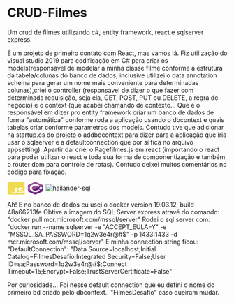 # CRUD-Filmes
Um crud de filmes utilizando c#, entity framework, react e sqlserver express.

É um projeto de primeiro contato com React, mas vamos lá.
Fiz utilização do visual studio 2019 para codificação em C# para criar os models(responsável de modelar a minha classe filme conforme a estrutura da tabela/colunas 
do banco de dados, inclusive utilizei o data annotation schema para gerar um nome mais conveniente para determinadas colunas),criei o controller (responsável de dizer o que 
fazer com determinada requisição, seja ela, GET, POST, PUT ou DELETE, a regra de negócio) e o context (que acabei chamando de contexto... Que é o responsável em dizer pro 
entity framework criar um banco de dados de forma "automática" conforme roda a aplicação usando o dbcontext e quais tabelas criar conforme parametros dos models. Contudo tive que adicionar na startup.cs do projeto o addbdcontext para dizer para a aplicação que iria usar o sqlserver e a defaultconnection que por sí fica no arquivo appsetting). 
Apartir daí criei o Pagefilmes.js em react (importando o react para poder utilizar o react e toda sua forma de componentização e também o router dom para controle de rotas). Contudo deixei muitos comentários no código para fixação.
<div>
  <img align="center" alt="hailander-Js" height="30" width="40" src="https://raw.githubusercontent.com/devicons/devicon/master/icons/javascript/javascript-plain.svg">
  <img align="center" alt="hailander-Csharp" height="30" width="40" src="https://raw.githubusercontent.com/devicons/devicon/master/icons/csharp/csharp-original.svg">
  <img align="center" alt="hailander-sql" height="32" width="42" src="https://cdn.jsdelivr.net/gh/devicons/devicon/icons/microsoftsqlserver/microsoftsqlserver-plain-wordmark.svg">
</div>

Ah! E no banco de dados eu usei o docker version 19.03.12, build 48a66213fe
Obtive a imagem do SQL Server express atravé do comando: "docker pull mcr.microsoft.com/mssql/server"
Rodei o sql server com: "docker run --name sqlserver -e "ACCEPT_EULA=Y" -e "MSSQL_SA_PASSWORD=1q2w3e4r@#$" -p 1433:1433 -d mcr.microsoft.com/mssql/server"
E minha connection string ficou:  "DefaultConnection": "Data Source=localhost;Initial Catalog=FilmesDesafio;Integrated Security=False;User ID=sa;Password=1q2w3e4r@#$;Connect Timeout=15;Encrypt=False;TrustServerCertificate=False"

Por curiosidade... Foi nesse default connection que eu defini o nome do primeiro bd criado pelo dbcontext.. "FilmesDesafio" caso queiram mudar.

